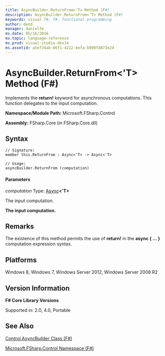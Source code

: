 ```yaml
---
title: AsyncBuilder.ReturnFrom<'T> Method (F#)
description: AsyncBuilder.ReturnFrom<'T> Method (F#)
keywords: visual f#, f#, functional programming
author: dend
manager: danielfe
ms.date: 05/16/2016
ms.topic: language-reference
ms.prod: visual-studio-dev14
ms.assetid: a5ef34ab-86f1-4222-befa-b890f8873e2d 
---
```


# AsyncBuilder.ReturnFrom<'T> Method (F#)

Implements the **return!** keyword for asynchronous computations. This function delegates to the input computation.

**Namespace/Module Path:** Microsoft.FSharp.Control

**Assembly:** FSharp.Core (in FSharp.Core.dll)


## Syntax

```
// Signature:
member this.ReturnFrom : Async<'T> -> Async<'T>

// Usage:
asyncBuilder.ReturnFrom (computation)
```

#### Parameters
*computation*
Type: [Async](https://msdn.microsoft.com/library/e0b28ea2-dea5-4021-b2b9-d7d4761babde)**&lt;'T&gt;**


The input computation.



**The input computation.**
## Remarks
The existence of this method permits the use of **return!** in the **async { ... }** computation expression syntax.


## Platforms
Windows 8, Windows 7, Windows Server 2012, Windows Server 2008 R2


## Version Information
**F# Core Library Versions**

Supported in: 2.0, 4.0, Portable




## See Also
[Control.AsyncBuilder Class &#40;F&#35;&#41;](Control.AsyncBuilder-Class-%5BFSharp%5D.md)

[Microsoft.FSharp.Control Namespace &#40;F&#35;&#41;](Microsoft.FSharp.Control-Namespace-%5BFSharp%5D.md)

